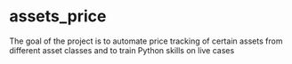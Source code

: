 # assets_price
The goal of the project is to automate price tracking of certain assets from different asset classes and to train Python skills on live cases
